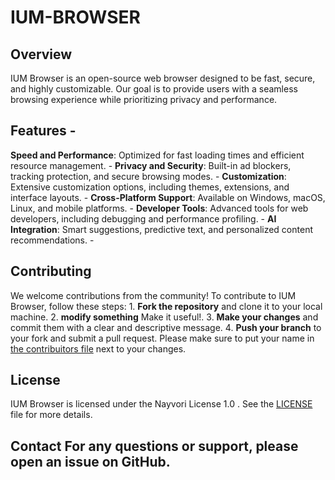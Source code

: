 # IUM-BROWSER

## Overview 
IUM Browser is an open-source web browser designed to be fast, secure, and highly customizable. Our goal is to provide users with a seamless browsing experience while prioritizing privacy and performance. 
## Features - 
**Speed and Performance**: Optimized for fast loading times and efficient resource management. - **Privacy and Security**: Built-in ad blockers, tracking protection, and secure browsing modes. - **Customization**: Extensive customization options, including themes, extensions, and interface layouts. - **Cross-Platform Support**: Available on Windows, macOS, Linux, and mobile platforms. - **Developer Tools**: Advanced tools for web developers, including debugging and performance profiling. - 
**AI Integration**: Smart suggestions, predictive text, and personalized content recommendations. -
## Contributing 
We welcome contributions from the community! To contribute to IUM Browser, follow these steps: 1. **Fork the repository** and clone it to your local machine. 2. **modify something** Make it useful!. 3. **Make your changes** and commit them with a clear and descriptive message. 4. **Push your branch** to your fork and submit a pull request. Please make sure to put your name in [the contribuitors file](contributors.txt) next to your changes. 
## License 
IUM Browser is licensed under the Nayvori License 1.0 . See the [LICENSE](license.txt) file for more details. 
## Contact For any questions or support, please open an issue on GitHub.
